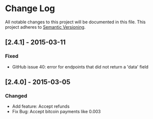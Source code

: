# Change Log
All notable changes to this project will be documented in this file.
This project adheres to [Semantic Versioning](http://semver.org/).

## [2.4.1] - 2015-03-11
### Fixed
- GitHub issue 40: error for endpoints that did not return a 'data' field

## [2.4.0] - 2015-03-05
### Changed
- Add feature: Accept refunds
- Fix Bug: Accept bitcoin payments like 0.003
